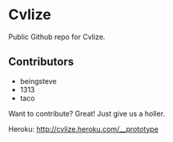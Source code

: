 Cvlize
======

Public Github repo for Cvlize.

Contributors
------------

* beingsteve
* 1313
* taco

Want to contribute? Great! Just give us a holler.

Heroku:
http://cvlize.heroku.com/__prototype